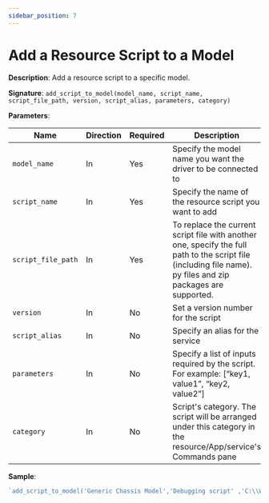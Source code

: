 ```yaml
---
sidebar_position: 7
---
```


# Add a Resource Script to a Model 

**Description**: Add a resource script to a specific model.

**Signature**: `add_script_to_model(model_name, script_name, script_file_path, version, script_alias, parameters, category)`

**Parameters**:

| Name | Direction | Required | Description |
| --- | --- | --- | --- |
| `model_name` | In | Yes | Specify the model name you want the driver to be connected to |
| `script_name` | In | Yes | Specify the name of the resource script you want to add |
| `script_file_path` | In | Yes | To replace the current script file with another one, specify the full path to the script file (including file name). py files and zip packages are supported. |
| `version` | In | No | Set a version number for the script |
| `script_alias` | In | No | Specify an alias for the service |
| `parameters` | In | No | Specify a list of inputs required by the script. For example: \[“key1, value1”, “key2, value2”\] |
| `category` | In | No | Script's category. The script will be arranged under this category in the resource/App/service's Commands pane |

**Sample**:

```javascript
`add_script_to_model('Generic Chassis Model','Debugging script' ,'C:\\Work\\Scripts\\Resource-Service\\resource_debugging_script_v1.4.zip', '', 'Generic Resources', [], 'Infra')`
```
